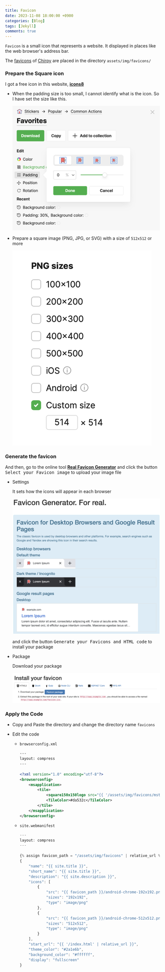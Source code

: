```yaml
---
title: Favicon
date: 2023-11-08 18:00:00 +0900
categories: [Blog]
tags: [Jekyll]
comments: true  
---
```


`Favicon` is a small icon that represents a website. It displayed in places like the web browser's address bar.

The [favicons](https://www.favicon-generator.org/about/) of [Chirpy](https://github.com/cotes2020/jekyll-theme-chirpy/) are placed in the directory `assets/img/favicons/`

### Prepare the Square icon

I got a free icon in this website, [**icons8**](https://icons8.com/icons)

- When the padding size is too small, I cannot identify what is the icon. So I have set the size like this.

    ![padding-size](/assets/img/blog/padding-size.png)


- Prepare a square image (PNG, JPG, or SVG) with a size of `512x512` or more

    ![png-size](/assets/img/blog/png-size.png)


### Generate the favicon

And then, go to the online tool [**Real Favicon Generator**](https://realfavicongenerator.net/) and click the button <kbd>Select your Favicon image</kbd> to upload your image file

- Settings

    It sets how the icons will appear in each browser

    ![favicon-setting](/assets/img/blog/favicon-setting.png)

    and click the button <kbd>Generate your Favicons and HTML code</kbd> to install your package

- Package

    Download your package

    ![favicon-package](/assets/img/blog/favicon-package.png)

### Apply the Code

- Copy and Paste the directory and change the directory name `favicons`

- Edit the code

    - `browserconfig.xml`

        ```xml
        ---
        layout: compress
        ---

        <?xml version="1.0" encoding="utf-8"?>
        <browserconfig>
            <msapplication>
                <tile>
                    <square150x150logo src="{{ '/assets/img/favicons/mstile-150x150.png' | relative_url }}"/>
                    <TileColor>#da532c</TileColor>
                </tile>
            </msapplication>
        </browserconfig>
        ```

    - `site.webmanifest`

        ```javascript
        ---
        layout: compress
        ---

        {% assign favicon_path = "/assets/img/favicons" | relative_url %}
        {
            "name": "{{ site.title }}",
            "short_name": "{{ site.title }}",
            "description": "{{ site.description }}",
            "icons": [
                {
                    "src": "{{ favicon_path }}/android-chrome-192x192.png",
                    "sizes": "192x192",
                    "type": "image/png"
                },
                {
                    "src": "{{ favicon_path }}/android-chrome-512x512.png",
                    "sizes": "512x512",
                    "type": "image/png"
                }
            ],
            "start_url": "{{ '/index.html' | relative_url }}",
            "theme_color": "#2a1e6b",
            "background_color": "#ffffff",
            "display": "fullscreen"
        }
        ```